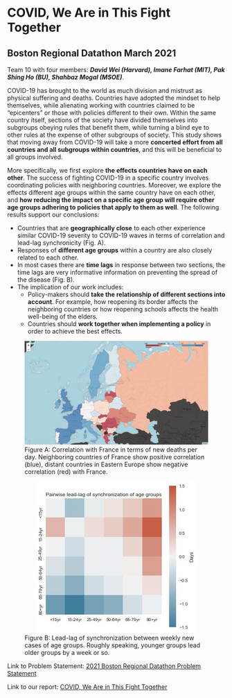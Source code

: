 # COVID, We Are in This Fight Together

## Boston Regional Datathon March 2021

Team 10 with four members: ***David Wei (Harvard), Imane Farhat (MIT), Pak Shing Ho (BU), Shahbaz Mogal (MSOE)***.

COVID-19 has brought to the world as much division and mistrust as physical suffering and deaths. Countries have adopted the mindset to help themselves, while alienating working with countries claimed to be “epicenters” or those with policies different to their own. Within the same country itself, sections of the society have divided themselves into subgroups obeying rules that benefit them, while turning a blind eye to other rules at the expense of other subgroups of society. This study shows that moving away from COVID-19 will take a more **concerted effort from all countries and all subgroups within countries**, and this will be beneficial to all groups involved.

More specifically, we first explore **the effects countries have on each other**. The success of fighting COVID-19 in a specific country involves coordinating policies with neighboring countries. Moreover, we explore the effects different age groups within the same country have on each other, and **how reducing the impact on a specific age group will require other age groups adhering to policies that apply to them as well**. The following results support our conclusions:
- Countries that are **geographically close** to each other experience similar COVID-19 severity to COVID-19 waves in terms of correlation and lead-lag synchronicity (Fig. A).
- Responses of **different age groups** within a country are also closely related to each other.
- In most cases there are **time lags** in response between two sections, the time lags are very informative information on preventing the spread of the disease (Fig. B). 
- The implication of our work includes:
  - Policy-makers should **take the relationship of different sections into account**. For example, how reopening its border affects the neighboring countries or how reopening schools affects the health well-being of the elders. 
  - Countries should **work together when implementing a policy** in order to achieve the best effects.

<figure>
  <img src="/images/FRA_new_deaths_map.jpg" alt="Caption text">
  <figcaption>Figure A: Correlation with France in terms of new deaths per day. Neighboring countries of France show positive correlation (blue), distant countries in Eastern Europe show negative correlation (red) with France.</figcaption>
</figure>

<figure>
  <center><img src="/images/time_lags.jpg" alt="Caption text"></center>
  <figcaption>Figure B: Lead-lag of synchronization between weekly new cases of age groups. Roughly speaking, younger groups lead older groups by a week or so.</figcaption>
</figure>

Link to Problem Statement: [2021 Boston Regional Datathon Problem Statement](https://github.com/pakshingho/Boston-Regional-Datathon-2021/blob/main/docs/2021%20Boston%20Regional%20Datathon%20Problem%20Statement.pdf)

Link to our report: [COVID, We Are in This Fight Together](https://github.com/pakshingho/Boston-Regional-Datathon-2021/blob/main/docs/Final_Report.pdf)
